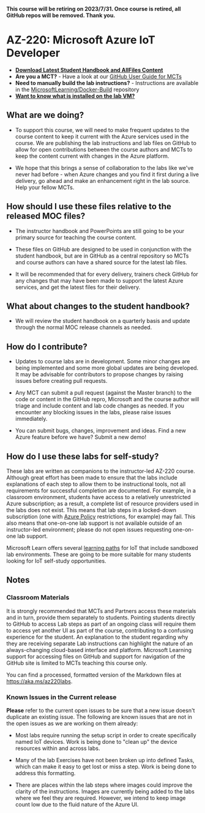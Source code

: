 **This course will be retiring on  **2023/7/31**.  Once course is retired, all GitHub repos will be removed. Thank you.**

# AZ-220: Microsoft Azure IoT Developer

- **[Download Latest Student Handbook and AllFiles Content](../../releases/latest)**
- **Are you a MCT?** - Have a look at our [GitHub User Guide for MCTs](https://microsoftlearning.github.io/MCT-User-Guide/)
- **Need to manually build the lab instructions?** - Instructions are available in the [MicrosoftLearning/Docker-Build](https://github.com/MicrosoftLearning/Docker-Build) repository
- **[Want to know what is installed on the lab VM?](lab.md)**

## What are we doing?

- To support this course, we will need to make frequent updates to the course content to keep it current with the Azure services used in the course.  We are publishing the lab instructions and lab files on GitHub to allow for open contributions between the course authors and MCTs to keep the content current with changes in the Azure platform.

- We hope that this brings a sense of collaboration to the labs like we've never had before - when Azure changes and you find it first during a live delivery, go ahead and make an enhancement right in the lab source.  Help your fellow MCTs.

## How should I use these files relative to the released MOC files?

- The instructor handbook and PowerPoints are still going to be your primary source for teaching the course content.

- These files on GitHub are designed to be used in conjunction with the student handbook, but are in GitHub as a central repository so MCTs and course authors can have a shared source for the latest lab files.

- It will be recommended that for every delivery, trainers check GitHub for any changes that may have been made to support the latest Azure services, and get the latest files for their delivery.

## What about changes to the student handbook?

- We will review the student handbook on a quarterly basis and update through the normal MOC release channels as needed.

## How do I contribute?

- Updates to course labs are in development. Some minor changes are being implemented and some more global updates are being developed. It may be advisable for contributors to propose changes by raising issues before creating pull requests.  

- Any MCT can submit a pull request (against the Master branch) to the code or content in the GitHub repro, Microsoft and the course author will triage and include content and lab code changes as needed. If you encounter any blocking issues in the labs, please raise issues immediately.

- You can submit bugs, changes, improvement and ideas. Find a new Azure feature before we have? Submit a new demo!

## How do I use these labs for self-study?

These labs are written as companions to the instructor-led AZ-220 course.  Although great effort has been made to ensure that the labs include explanations of each step to allow them to be instructional tools, not all requirements for successful completion are documented.  For example, in a classroom environment, students have access to a relatively unrestricted Azure subscription; as a result, a complete list of resource providers used in the labs does not exist.  This means that lab steps in a locked-down subscription (one with [Azure Policy](https://docs.microsoft.com/azure/governance/policy/overview) restrictions, for example) may fail.  This also means that one-on-one lab support is not available outside of an instructor-led environment; please do not open issues requesting one-on-one lab support.

Microsoft Learn offers several [learning paths](https://docs.microsoft.com/en-us/learn/browse/?resource_type=learning%20path&products=azure-iot&roles=developer) for IoT that include sandboxed lab environments.  These are going to be more suitable for many students looking for IoT self-study opportunities.

## Notes

### Classroom Materials

It is strongly recommended that MCTs and Partners access these materials and in turn, provide them separately to students.  Pointing students directly to GitHub to access Lab steps as part of an ongoing class will require them to access yet another UI as part of the course, contributing to a confusing experience for the student. An explanation to the student regarding why they are receiving separate Lab instructions can highlight the nature of an always-changing cloud-based interface and platform. Microsoft Learning support for accessing files on GitHub and support for navigation of the GitHub site is limited to MCTs teaching this course only.

You can find a processed, formatted version of the Markdown files at https://aka.ms/az220labs.

### Known Issues in the Current release

**Please** refer to the current open issues to be sure that a new issue doesn't duplicate an existing issue.  The following are known issues that are not in the open issues as we are working on them already:

* Most labs require running the setup script in order to create specifically named IoT devices. Work is being done to "clean up" the device resources within and across labs.

* Many of the lab Exercises have not been broken up into defined Tasks, which can make it easy to get lost or miss a step. Work is being done to address this formatting.

* There are places within the lab steps where images could improve the clarity of the instructions. Images are currently being added to the labs where we feel they are required. However, we intend to keep image count low due to the fluid nature of the Azure UI.
